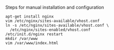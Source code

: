 Steps for manual installation and configuration

    apt-get install nginx
    vim /etc/nginx/sites-available/vhost.conf
    ln -s /etc/nginx/sites-available/vhost.conf \
      /etc/nginx/sites-enabled/vhost.conf
    /etc/init.d/nginx restart
    mkdir /var/www
    vim /var/www/index.html
